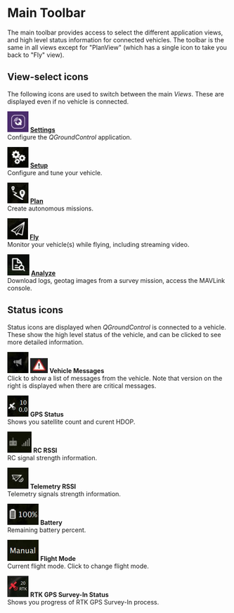 # Main Toolbar

The main toolbar provides access to select the different application views, and high level status information for connected vehicles. The toolbar is the same in all views except for "PlanView" (which has a single icon to take you back to "Fly" view).

## View-select icons

The following icons are used to switch between the main *Views*. These are displayed even if no vehicle is connected.

![Settings view icon](../../../assets/toolbar/toolbar_view_select_settings.jpg) **[Settings](../SettingsView/SettingsView.md)** <br />Configure the *QGroundControl* application.

![Setup view icon](../../../assets/toolbar/toolbar_view_select_setup.jpg) **[Setup](../SetupView/SetupView.md)** <br />Configure and tune your vehicle.

![Plan view icon](../../../assets/toolbar/toolbar_view_select_plan.jpg) **[Plan](../PlanView/PlanView.md)** <br />Create autonomous missions.

![Fly icon](../../../assets/toolbar/toolbar_view_select_fly.jpg) **[Fly](../FlyView/FlyView.md)** <br />Monitor your vehicle(s) while flying, including streaming video.

![Analyze icon](../../../assets/toolbar/toolbar_view_select_analyse.jpg) **[Analyze](../analyze_view/index.md)** <br />Download logs, geotag images from a survey mission, access the MAVLink console.

## Status icons

Status icons are displayed when *QGroundControl* is connected to a vehicle. These show the high level status of the vehicle, and can be clicked to see more detailed information.

![](../../../assets/toolbar/toolbar_status_message.jpg) ![yield](../../../assets/toolbar/toolbar_status_critical.jpg) **Vehicle Messages** <br />Click to show a list of messages from the vehicle. Note that version on the right is displayed when there are critical messages.

![](../../../assets/toolbar/toolbar_status_gps.jpg) **GPS Status** <br />Shows you satellite count and curent HDOP.

![](../../../assets/toolbar/toolbar_status_rc.jpg) **RC RSSI** <br />RC signal strength information.

![](../../../assets/toolbar/toolbar_status_telemetry.jpg) **Telemetry RSSI** <br />Telemetry signals strength information.

![](../../../assets/toolbar/toolbar_status_battery.jpg) **Battery** <br />Remaining battery percent.

![](../../../assets/toolbar/toolbar_status_flight_mode.jpg) **Flight Mode** <br />Current flight mode. Click to change flight mode.

![](../../../assets/toolbar/toolbar_status_rtk_gps.jpg) **RTK GPS Survey-In Status** <br />Shows you progress of RTK GPS Survey-In process.